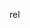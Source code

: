 <?xml version="1.0" encoding="UTF-8"?><?workdir /Users/isemisynov/Develop/dita-formats-demo/tmp/1653650815576?><?workdir-uri file:/Users/isemisynov/Develop/dita-formats-demo/tmp/1653650815576/?><?path2project?><?path2project-uri ./?><?path2rootmap-uri ./?><topic xmlns:dita-ot="http://dita-ot.sourceforge.net/ns/201007/dita-ot" xmlns:ditaarch="http://dita.oasis-open.org/architecture/2005/" class="- topic/topic " ditaarch:DITAArchVersion="1.2" domains="(topic hi-d) (topic ut-d) (topic indexing-d) (topic hazard-d) (topic abbrev-d) (topic pr-d) (topic sw-d) (topic ui-d)" id="2-document" xtrf="file:/Users/isemisynov/Develop/dita-formats-demo/demo-input/markdown/demo-markdown-topic2.md" xtrc="topic:1;181:15" specializations=""><title class="- topic/title " xtrf="file:/Users/isemisynov/Develop/dita-formats-demo/demo-input/markdown/demo-markdown-topic2.md" xtrc="title:1;181:15">2. Document</title><body class="- topic/body " xtrf="file:/Users/isemisynov/Develop/dita-formats-demo/demo-input/markdown/demo-markdown-topic2.md" xtrc="body:1;181:15"><p class="- topic/p " xtrf="file:/Users/isemisynov/Develop/dita-formats-demo/demo-input/markdown/demo-markdown-topic2.md" xtrc="p:1;181:15"><xref class="- topic/xref " href="5a7bcca56bc99a016d034441fbf6e2d4388bffd8.md" dita-ot:orig-format="markdown" format="dita" xtrf="file:/Users/isemisynov/Develop/dita-formats-demo/demo-input/markdown/demo-markdown-topic2.md" xtrc="xref:1;181:15">rel</xref></p></body></topic>